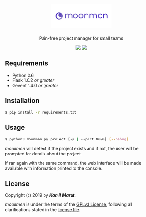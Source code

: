 <h1 align="center"><img width="200px" src="./moonmen/static/images/icon-text.png"></h1>
<p align="center">Pain-free project manager for small teams</p>
<p align="center">
	<img src="https://img.shields.io/github/license/EXLER/moonmen.svg?style=flat-square">
	<img src="https://img.shields.io/badge/python-3.6-blue.svg?style=flat-square">
</p>

## Requirements

* Python 3.6
* Flask 1.0.2 *or greater*
* Gevent 1.4.0 *or greater*

## Installation

```bash
$ pip install -r requirements.txt
```

## Usage

```bash
$ python3 moonmen.py project [-p | --port 8080] [--debug]
```

*moonmen* will detect if the project exists and if not, the user will be prompted for details about the project.

If ran again with the same command, the web interface will be made available with information printed to the console.

## License

Copyright (c) 2019 by ***Kamil Marut***.

*moonmen* is under the terms of the [GPLv3 License](https://www.tldrlegal.com/l/mit), following all clarifications stated in the [license file](LICENSE).

